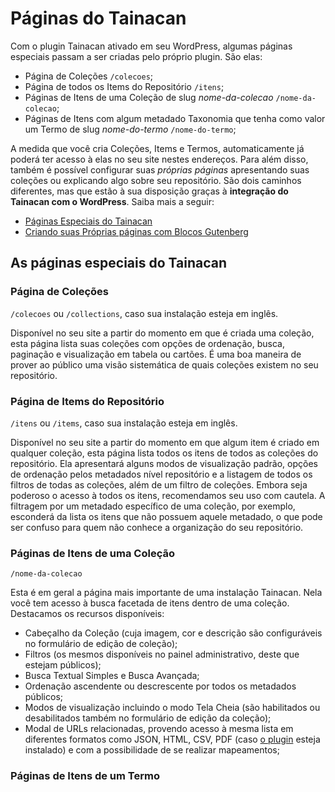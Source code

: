 # Páginas do Tainacan

Com o plugin Tainacan ativado em seu WordPress, algumas páginas especiais passam a ser criadas pelo próprio plugin. São elas:

* Página de Coleções `/colecoes`;
* Página de todos os Items do Repositório `/itens`;
* Páginas de Itens de uma Coleção de slug *nome-da-colecao* `/nome-da-colecao`;
* Páginas de Itens com algum metadado Taxonomia que tenha como valor um Termo de slug *nome-do-termo* `/nome-do-termo`;

A medida que você cria Coleções, Items e Termos, automaticamente já poderá ter acesso à elas no seu site nestes endereços. Para além disso, também é possível configurar suas *próprias páginas* apresentando suas coleções ou explicando algo sobre seu repositório. São dois caminhos diferentes, mas que estão à sua disposição graças à **integração do Tainacan com o WordPress**. Saiba mais a seguir:

* [Páginas Especiais do Tainacan](#as-páginas-especiais-do-Tainacan)
* [Criando suas Próprias páginas com Blocos Gutenberg](/pt-br/gutenberg-blocks)

## As páginas especiais do Tainacan

### Página de Coleções

`/colecoes` ou `/collections`, caso sua instalação esteja em inglês.

Disponível no seu site a partir do momento em que é criada uma coleção, esta página lista suas coleções com opções de ordenação, busca, paginação e visualização em tabela ou cartões. É uma boa maneira de prover ao público uma visão sistemática de quais coleções existem no seu repositório.

### Página de Items do Repositório

`/itens` ou `/items`, caso sua instalação esteja em inglês.

Disponível no seu site a partir do momento em que algum item é criado em qualquer coleção, esta página lista todos os itens de todos as coleções do repositório. Ela apresentará alguns modos de visualização padrão, opções de ordenação pelos metadados nível repositório e a listagem de todos os filtros de todas as coleções, além de um filtro de coleções. Embora seja poderoso o acesso à todos os itens, recomendamos seu uso com cautela. A filtragem por um metadado específico de uma coleção, por exemplo, esconderá da lista os itens que não possuem aquele metadado, o que pode ser confuso para quem não conhece a organização do seu repositório.

### Páginas de Itens de uma Coleção

`/nome-da-colecao`

Esta é em geral a página mais importante de uma instalação Tainacan. Nela você tem acesso à busca facetada de itens dentro de uma coleção. Destacamos os recursos disponíveis:

* Cabeçalho da Coleção (cuja imagem, cor e descrição são configuráveis no formulário de edição de coleção);
* Filtros (os mesmos disponíveis no painel administrativo, deste que estejam públicos);
* Busca Textual Simples e Busca Avançada;
* Ordenação ascendente ou descrescente por todos os metadados públicos;
* Modos de visualização incluindo o modo Tela Cheia (são habilitados ou desabilitados também no formulário de edição da coleção);
* Modal de URLs relacionadas, provendo acesso à mesma lista em diferentes formatos como JSON, HTML, CSV, PDF (caso [o plugin](/pt-br/plugin-pdf-exposer) esteja instalado) e com a possibilidade de se realizar mapeamentos;

### Páginas de Itens de um Termo

